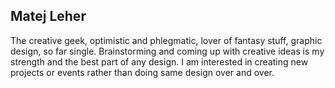 ## Matej Leher

The creative geek, optimistic and phlegmatic, lover of fantasy stuff, graphic design, so far single. Brainstorming and coming up with creative ideas is my strength and the best part of any design. I am interested in creating new projects or events rather than doing same design over and over.
